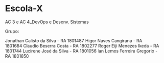 # Escola-X
AC 3 e AC 4_DevOps e Desenv. Sistemas

Grupo:

 Jonathan Calisto da Silva - RA 1801487 
 Higor Naves Cangirana - RA 1801684
 Claudio Beserra Costa - RA 1802277
 Roger Eiji Menezes Ikeda - RA 1801744
 Lucirene José da Silva - RA 1801056
 Ian Lemos Ferreira Gregorio - RA 1801850
